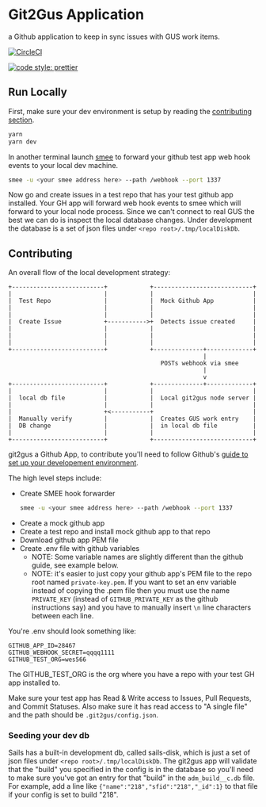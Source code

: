 # Git2Gus Application

a Github application to keep in sync issues with GUS work items.

[![CircleCI](https://circleci.com/gh/salesforce/git2gus.svg?style=svg)](https://circleci.com/gh/salesforce/git2gus)

[![code style: prettier](https://img.shields.io/badge/code_style-prettier-ff69b4.svg?style=flat-square)](https://github.com/prettier/prettier)

## Run Locally

First, make sure your dev environment is setup by reading the [contributing section](#contributing).

```bash
yarn
yarn dev
```

In another terminal launch [smee](https://smee.io) to forward your github test app web hook events to your local dev machine.

```bash
smee -u <your smee address here> --path /webhook --port 1337
```

Now go and create issues in a test repo that has your test github app installed. Your GH app will forward web hook events to smee which will forward to your local node process. Since we can't connect to real GUS the best we can do is inspect the local database changes. Under development the database is a set of json files under `<repo root>/.tmp/localDiskDb`.

## Contributing

An overall flow of the local development strategy:

```
+--------------------------+            +----------------------------+
|                          |            |                            |
|  Test Repo               |            |  Mock Github App           |
|                          |            |                            |
|                          |            |                            |
|  Create Issue            +----------->+  Detects issue created     |
|                          |            |                            |
|                          |            |                            |
|                          |            |                            |
+--------------------------+            +--------------+-------------+
                                                       |
                                           POSTs webhook via smee
                                                       |
                                                       v
+--------------------------+            +--------------+-------------+
|                          |            |                            |
|  local db file           |            |  Local git2gus node server |
|                          |            |                            |
|                          +<-----------+                            |
|  Manually verify         |            |  Creates GUS work entry    |
|  DB change               |            |  in local db file          |
|                          |            |                            |
+--------------------------+            +----------------------------+

```

git2gus a Github App, to contribute you'll need to follow Github's [guide to set up your developement environment](https://developer.github.com/apps/quickstart-guides/setting-up-your-development-environment/).

The high level steps include:

- Create SMEE hook forwarder
  ```bash
  smee -u <your smee address here> --path /webhook --port 1337
  ```
- Create a mock github app
- Create a test repo and install mock github app to that repo
- Download github app PEM file
- Create .env file with github variables
  - NOTE: Some variable names are slightly different than the github guide, see example below.
  - NOTE: it's easier to just copy your github app's PEM file to the repo root named `private-key.pem`. If you want to set an env variable instead of copying the .pem file then you must use the name `PRIVATE_KEY` (instead of `GITHUB_PRIVATE_KEY` as the github instructions say) and you have to manually insert `\n` line characters between each line.

You're .env should look something like:

```
GITHUB_APP_ID=28467
GITHUB_WEBHOOK_SECRET=qqqq1111
GITHUB_TEST_ORG=wes566
```

The GITHUB_TEST_ORG is the org where you have a repo with your test GH app installed to.

Make sure your test app has Read & Write access to Issues, Pull Requests, and Commit Statuses. Also make sure it has read access to "A single file" and the path should be `.git2gus/config.json`.

### Seeding your dev db

Sails has a built-in development db, called sails-disk, which is just a set of json files under `<repo root>/.tmp/localDiskDb`. The git2gus app will validate that the "build" you specified in the config is in the database so you'll need to make sure you've got an entry for that "build" in the `adm_build__c.db` file. For example, add a line like `{"name":"218","sfid":"218","_id":1}` to that file if your config is set to build "218".
